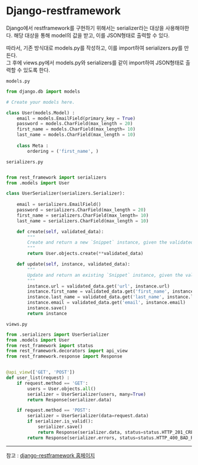 # Django-restframework

Django에서 restframework를 구현하기 위해서는 serializer라는 대상을 사용해야한다.
해당 대상을 통해 model의 값을 받고, 이를 JSON형태로 출력할 수 있다.

따라서, 기존 방식대로 models.py를 작성하고, 이를 import하여 serializers.py를 만든다.<br>
그 후에 views.py에서 models.py와 serializers를 같이 import하여 JSON형태로 출력할 수 있도록 한다.


`models.py`
```python
from django.db import models

# Create your models here.

class User(models.Model) :
    email = models.EmailField(primary_key = True)
    password = models.CharField(max_length = 20)
    first_name = models.CharField(max_length= 10)
    last_name = models.CharField(max_length = 10)
        
    class Meta :
        ordering = ('first_name', )

```


`serializers.py`
```python

from rest_framework import serializers
from .models import User

class UserSerializer(serializers.Serializer):
    
    email = serializers.EmailField()
    password = serializers.CharField(max_length = 20)
    first_name = serializers.CharField(max_length= 10)
    last_name = serializers.CharField(max_length = 10)

    def create(self, validated_data):
        """
        Create and return a new `Snippet` instance, given the validated data.
        """
        return User.objects.create(**validated_data)

    def update(self, instance, validated_data):
        """
        Update and return an existing `Snippet` instance, given the validated data.
        """
        instance.url = validated_data.get('url', instance.url)
        instance.first_name = validated_data.get('first_name', instance.first_name)
        instance.last_name = validated_data.get('last_name', instance.last_name)
        instance.email = validated_data.get('email', instance.email)
        instance.save()
        return instance
```


`views.py`
```python
from .serializers import UserSerializer
from .models import User
from rest_framework import status
from rest_framework.decorators import api_view
from rest_framework.response import Response


@api_view(['GET', 'POST'])
def user_list(request) :
    if request.method == 'GET':
        users = User.objects.all()
        serializer = UserSerializer(users, many=True)
        return Response(serializer.data)

    if request.method == 'POST':
        serializer = UserSerializer(data=request.data)
        if serializer.is_valid():
            serializer.save()
            return Response(serializer.data, status=status.HTTP_201_CREATED)
        return Response(serializer.errors, status=status.HTTP_400_BAD_REQUEST)
```
***
참고 : [django-restframework 홈페이지](https://django-rest-framework.org)
